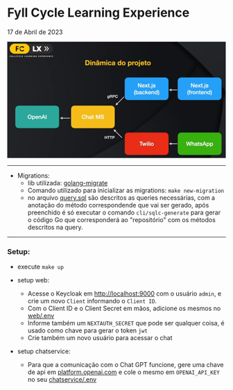 # Fyll Cycle Learning Experience

17 de Abril de 2023

![img](./screenshots/diagrama.png)

------

- Migrations:
  - lib utilizada: [golang-migrate](https://github.com/golang-migrate/migrate)
  - Comando utilizado para inicializar as migrations:
  `make new-migration`
  - no arquivo [query.sql](chatservice/sql/queries/query.sql) são descritos as queries necessárias, com a anotação do método correspondende que vai ser gerado, após preenchido é só executar o comando `cli/sqlc-generate` para gerar o código Go que corresponderá ao "repositório" com os métodos descritos na query.

-----
### Setup:

  - execute `make up`

  - setup web:
    - Acesse o Keycloak em [http://localhost:9000](http://localhost:9000) com o usuário `admin`, e crie um novo `Client` informando o `Client ID`.
    - Com o Client ID e o Client Secret em mãos, adicione os mesmos no [web/.env](./web/.env)
    - Informe também um `NEXTAUTH_SECRET` que pode ser qualquer coisa, é usado como chave para gerar o token `jwt`
    - Crie também um novo usuário para acessar o chat

  - setup chatservice:
    - Para que a comunicação com o Chat GPT funcione, gere uma chave de api em [platform.openai.com](https://platform.openai.com) e cole o mesmo em `OPENAI_API_KEY` no seu [chatservice/.env](./chatservice/.env)
